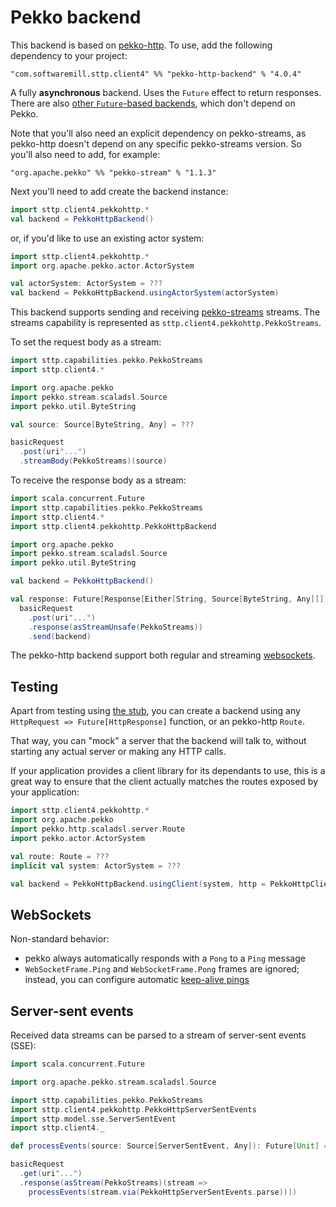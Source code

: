 # Pekko backend

This backend is based on [pekko-http](https://pekko.apache.org/docs/pekko-http/current/). To use, add the following dependency to your project:

```
"com.softwaremill.sttp.client4" %% "pekko-http-backend" % "4.0.4"
```

A fully **asynchronous** backend. Uses the `Future` effect to return responses. There are also [other `Future`-based backends](future.md), which don't depend on Pekko. 

Note that you'll also need an explicit dependency on pekko-streams, as pekko-http doesn't depend on any specific pekko-streams version. So you'll also need to add, for example:

```
"org.apache.pekko" %% "pekko-stream" % "1.1.3"
```

Next you'll need to add create the backend instance:

```scala
import sttp.client4.pekkohttp.*
val backend = PekkoHttpBackend()
```

or, if you'd like to use an existing actor system:

```scala
import sttp.client4.pekkohttp.*
import org.apache.pekko.actor.ActorSystem

val actorSystem: ActorSystem = ???
val backend = PekkoHttpBackend.usingActorSystem(actorSystem)
```

This backend supports sending and receiving [pekko-streams](https://pekko.apache.org/docs/pekko/current/stream/index.html) streams. The streams capability is represented as `sttp.client4.pekkohttp.PekkoStreams`.

To set the request body as a stream:

```scala
import sttp.capabilities.pekko.PekkoStreams
import sttp.client4.*

import org.apache.pekko
import pekko.stream.scaladsl.Source
import pekko.util.ByteString

val source: Source[ByteString, Any] = ???

basicRequest
  .post(uri"...")
  .streamBody(PekkoStreams)(source)
```

To receive the response body as a stream:

```scala
import scala.concurrent.Future
import sttp.capabilities.pekko.PekkoStreams
import sttp.client4.*
import sttp.client4.pekkohttp.PekkoHttpBackend

import org.apache.pekko
import pekko.stream.scaladsl.Source
import pekko.util.ByteString

val backend = PekkoHttpBackend()

val response: Future[Response[Either[String, Source[ByteString, Any]]]] =
  basicRequest
    .post(uri"...")
    .response(asStreamUnsafe(PekkoStreams))
    .send(backend)
```

The pekko-http backend support both regular and streaming [websockets](../other/websockets.md).

## Testing

Apart from testing using [the stub](../testing/stub.md), you can create a backend using any `HttpRequest => Future[HttpResponse]` function, or an pekko-http `Route`.

That way, you can "mock" a server that the backend will talk to, without starting any actual server or making any HTTP calls.

If your application provides a client library for its dependants to use, this is a great way to ensure that the client actually matches the routes exposed by your application:

```scala
import sttp.client4.pekkohttp.*
import org.apache.pekko
import pekko.http.scaladsl.server.Route
import pekko.actor.ActorSystem

val route: Route = ???
implicit val system: ActorSystem = ???

val backend = PekkoHttpBackend.usingClient(system, http = PekkoHttpClient.stubFromRoute(route))
```

## WebSockets

Non-standard behavior:

* pekko always automatically responds with a `Pong` to a `Ping` message
* `WebSocketFrame.Ping` and `WebSocketFrame.Pong` frames are ignored; instead, you can configure automatic [keep-alive pings](https://pekko.apache.org/docs/pekko-http/current/client-side/websocket-support.html#automatic-keep-alive-ping-support)

## Server-sent events

Received data streams can be parsed to a stream of server-sent events (SSE):

```scala
import scala.concurrent.Future

import org.apache.pekko.stream.scaladsl.Source

import sttp.capabilities.pekko.PekkoStreams
import sttp.client4.pekkohttp.PekkoHttpServerSentEvents
import sttp.model.sse.ServerSentEvent
import sttp.client4._

def processEvents(source: Source[ServerSentEvent, Any]): Future[Unit] = ???

basicRequest
  .get(uri"...")
  .response(asStream(PekkoStreams)(stream => 
    processEvents(stream.via(PekkoHttpServerSentEvents.parse))))
```

